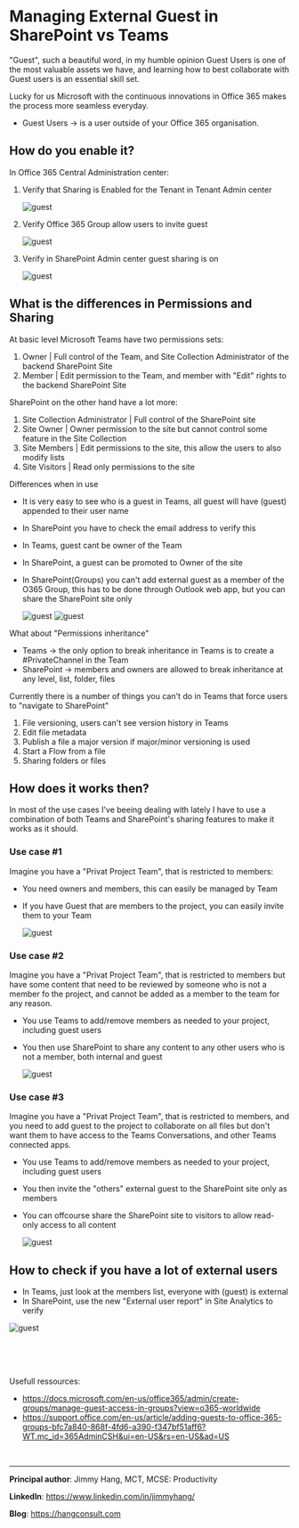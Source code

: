 # Managing External Guest in SharePoint vs Teams

"Guest", such a beautiful word, in my humble opinion Guest Users is one of the most valuable assets we have, and learning how to best collaborate with Guest users is an essential skill set. 

Lucky for us Microsoft with the continuous innovations in Office 365 makes the process more seamless everyday.
* Guest Users -> is a user outside of your Office 365 organisation.

## How do you enable it?  
In Office 365 Central Administration center:
1. Verify that Sharing is Enabled for the Tenant in Tenant Admin center 

    ![guest](../../images/managing-external-guest-in-SharePoint-vs-Teams/guest01.png)

2. Verify Office 365 Group allow users to invite guest

    ![guest](../../images/managing-external-guest-in-SharePoint-vs-Teams/guest02.png)

3. Verify in SharePoint Admin center guest sharing is on

    ![guest](../../images/managing-external-guest-in-SharePoint-vs-Teams/guest03.png)


## What is the differences in Permissions and Sharing

At basic level Microsoft Teams have two permissions sets: 
1. Owner | Full control of the Team, and Site Collection Administrator of the backend SharePoint Site
2. Member | Edit permission to the Team, and member with "Edit" rights to the backend SharePoint Site  

SharePoint on the other hand have a lot more:
1. Site Collection Administrator | Full control of the SharePoint site
2. Site Owner | Owner permission to the site but cannot control some feature in the Site Collection
3. Site Members | Edit permissions to the site, this allow the users to also modify lists
4. Site Visitors | Read only permissions to the site

Differences when in use
* It is very easy to see who is a guest in Teams, all guest will have (guest) appended to their user name
* In SharePoint you have to check the email address to verify this
* In Teams, guest cant be owner of the Team
* In SharePoint, a guest can be promoted to Owner of the site
* In SharePoint(Groups) you can't add external guest as a member of the O365 Group, this has to be done through Outlook web app, but you can share the SharePoint site only   

    ![guest](../../images/managing-external-guest-in-SharePoint-vs-Teams/guest05.png)
    ![guest](../../images/managing-external-guest-in-SharePoint-vs-Teams/guest07.png)

What about "Permissions inheritance"

* Teams -> the only option to break inheritance in Teams is to create a #PrivateChannel in the Team
* SharePoint -> members and owners are allowed to break inheritance at any level, list, folder, files

Currently there is a number of things you can't do in Teams that force users to "navigate to SharePoint"
1. File versioning, users can't see version history in Teams
2. Edit file metadata
3. Publish a file a major version if major/minor versioning is used
4. Start a Flow from a file
5. Sharing folders or files

## How does it works then?
In most of the use cases I've beeing dealing with lately I have to use a combination of both Teams and SharePoint's sharing features to make it works as it should.

### Use case #1
Imagine you have a "Privat Project Team", that is restricted to members:
* You need owners and members, this can easily be managed by Team
* If you have Guest that are members to the project, you can easily invite them to your Team

    ![guest](../../images/managing-external-guest-in-SharePoint-vs-Teams/guest04.png)


### Use case #2
Imagine you have a "Privat Project Team", that is restricted to members but have some content that need to be reviewed by someone who is not a member fo the project, and cannot be added as a member to the team for any reason.
* You use Teams to add/remove members as needed to your project, including guest users
* You then use SharePoint to share any content to any other users who is not a member, both internal and guest

    ![guest](../../images/managing-external-guest-in-SharePoint-vs-Teams/guest08.png)


### Use case #3
Imagine you have a "Privat Project Team", that is restricted to members, and you need to add guest to the project to collaborate on all files but don't want them to have access to the Teams Conversations, and other Teams connected apps.
* You use Teams to add/remove members as needed to your project, including guest users
* You then invite the "others" external guest to the SharePoint site only as members
* You can offcourse share the SharePoint site to visitors to allow read-only access to all content

    ![guest](../../images/managing-external-guest-in-SharePoint-vs-Teams/guest07.png)


## How to check if you have a lot of external users

* In Teams, just look at the members list, everyone with (guest) is external
* In SharePoint, use the new "External user report" in Site Analytics to verify

![guest](../../images/managing-external-guest-in-SharePoint-vs-Teams/guest09.png)

<br>
<br>
<br>

Usefull ressources:
* https://docs.microsoft.com/en-us/office365/admin/create-groups/manage-guest-access-in-groups?view=o365-worldwide
* https://support.office.com/en-us/article/adding-guests-to-office-365-groups-bfc7a840-868f-4fd6-a390-f347bf51aff6?WT.mc_id=365AdminCSH&ui=en-US&rs=en-US&ad=US

<br>

------

**Principal author**: Jimmy Hang, MCT, MCSE: Productivity 

**LinkedIn**: https://www.linkedin.com/in/jimmyhang/

**Blog**: https://hangconsult.com
